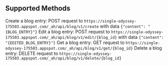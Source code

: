 ## Supported Methods
Create a blog entry: POST request to `https://single-odyssey-175503.appspot.com/_ah/api/blog/v1/create` with data `{"content": "{BLOG_ENTRY}"}`
Edit a blog entry: POST request to `https://single-odyssey-175503.appspot.com/_ah/api/blog/v1/edit/{blog_id}` with data `{"content": "{EDITED_BLOG_ENTRY}"}`
Get a blog entry: GET request to `https://single-odyssey-175503.appspot.com/_ah/api/blog/v1/get/{blog_id}` 
Delete a blog entry: DELETE request to `https://single-odyssey-175503.appspot.com/_ah/api/blog/v1/delete/{blog_id}` 
